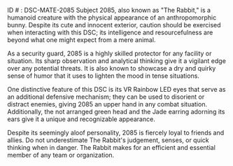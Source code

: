 ID # : DSC-MATE-2085
Subject 2085, also known as "The Rabbit," is a humanoid creature with the physical appearance of an anthropomorphic bunny. Despite its cute and innocent exterior, caution should be exercised when interacting with this DSC; its intelligence and resourcefulness are beyond what one might expect from a mere animal.

As a security guard, 2085 is a highly skilled protector for any facility or situation. Its sharp observation and analytical thinking give it a vigilant edge over any potential threats. It is also known to showcase a dry and quirky sense of humor that it uses to lighten the mood in tense situations.

One distinctive feature of this DSC is its VR Rainbow LED eyes that serve as an additional defensive mechanism; they can be used to disorient or distract enemies, giving 2085 an upper hand in any combat situation. Additionally, the not arranged green head and the Jade earring adorning its ears give it a unique and recognizable appearance.

Despite its seemingly aloof personality, 2085 is fiercely loyal to friends and allies. Do not underestimate The Rabbit's judgement, senses, or quick thinking when in danger. The Rabbit makes for an efficient and essential member of any team or organization.